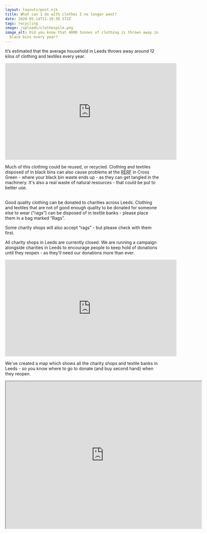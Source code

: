 ```yaml
---
layout: layouts/post.njk
title: What can I do with clothes I no longer want?
date: 2020-05-14T11:10:39.572Z
tags: recycling
image: /uploads/clothespile.png
image_alt: Did you know that 4000 tonnes of clothing is thrown away in Leeds
  black bins every year?
---
```

It’s estimated that the average household in Leeds throws away around 12 kilos of clothing and textiles every year.

<iframe width="560" height="315" src="https://www.youtube.com/embed/sJjWfEL8k5Y" frameborder="0" allow="accelerometer; autoplay; encrypted-media; gyroscope; picture-in-picture" allowfullscreen></iframe>



Much of this clothing could be reused, or recycled. Clothing and textiles disposed of in black bins can also cause problems at the [RERF](https://www.veolia.co.uk/leeds/) in Cross Green - where your black bin waste ends up - as they can get tangled in the machinery.  It's also a real waste of natural resources - that could be put to better use.

\
Good quality clothing can be donated to charities across Leeds. Clothing and textiles that are not of good enough quality to be donated for someone else to wear (“rags”) can be disposed of in textile banks - please place them in a bag marked “Rags”.

Some charity shops will also accept “rags” - but please check with them first.

All charity shops in Leeds are currently closed.  We are running a campaign alongside charities in Leeds to encourage people to keep hold of donations until they reopen - as they'll need our donations more than ever.

<iframe width="560" height="315" src="https://www.youtube.com/embed/J0rOTGA8q80" frameborder="0" allow="accelerometer; autoplay; encrypted-media; gyroscope; picture-in-picture" allowfullscreen></iframe>



We've created a map which shows all the charity shops and textile banks in Leeds - so you know where to go to donate (and buy second hand) when they reopen.  



<iframe src="https://www.google.com/maps/d/embed?mid=18ktKdUeew3oQpjOnezeTyLtt9pk1KK7w&hl=en" width="640" height="480"></iframe>